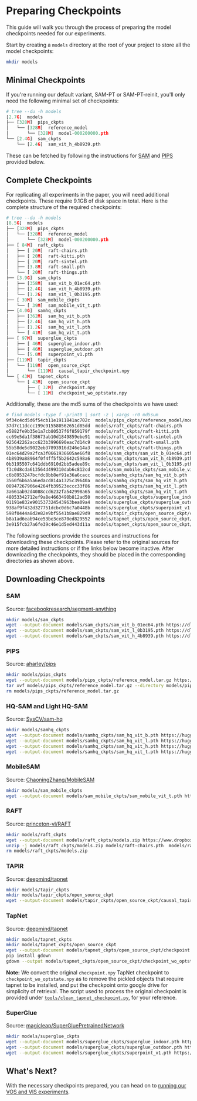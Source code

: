 # Preparing Checkpoints

This guide will walk you through the process of preparing the model checkpoints needed for our experiments.

Start by creating a `models` directory at the root of your project to store all the model checkpoints:

```bash
mkdir models
```

## Minimal Checkpoints

If you're running our default variant, SAM-PT or SAM-PT-reinit, you'll only need the following minimal set of checkpoints:

```py
# tree --du -h models
[2.7G]  models
├── [328M]  pips_ckpts
│   └── [328M]  reference_model
│       └── [328M]  model-000200000.pth
└── [2.4G]  sam_ckpts
    └── [2.4G]  sam_vit_h_4b8939.pth
```

These can be fetched by following the instructions for [SAM](#sam) and [PIPS](#pips) provided below.

## Complete Checkpoints

For replicating all experiments in the paper, you will need additional checkpoints. These require 9.1GB of disk space in total. Here is the complete structure of the required checkpoints:

```py
# tree --du -h models
[8.5G]  models
├── [328M]  pips_ckpts
│   └── [328M]  reference_model
│       └── [328M]  model-000200000.pth
├── [ 84M]  raft_ckpts
│   ├── [ 20M]  raft-chairs.pth
│   ├── [ 20M]  raft-kitti.pth
│   ├── [ 20M]  raft-sintel.pth
│   ├── [3.8M]  raft-small.pth
│   └── [ 20M]  raft-things.pth
├── [3.9G]  sam_ckpts
│   ├── [358M]  sam_vit_b_01ec64.pth
│   ├── [2.4G]  sam_vit_h_4b8939.pth
│   └── [1.2G]  sam_vit_l_0b3195.pth
├── [ 39M]  sam_mobile_ckpts
│   └── [ 39M]  sam_mobile_vit_t.pth
├── [4.0G]  samhq_ckpts
│   ├── [362M]  sam_hq_vit_b.pth
│   ├── [2.4G]  sam_hq_vit_h.pth
│   ├── [1.2G]  sam_hq_vit_l.pth
│   └── [ 41M]  sam_hq_vit_t.pth
├── [ 97M]  superglue_ckpts
│   ├── [ 46M]  superglue_indoor.pth
│   ├── [ 46M]  superglue_outdoor.pth
│   └── [5.0M]  superpoint_v1.pth
├── [119M]  tapir_ckpts
│   └── [119M]  open_source_ckpt
│       └── [119M]  causal_tapir_checkpoint.npy
└── [ 43M]  tapnet_ckpts
    └── [ 43M]  open_source_ckpt
        ├── [ 32M]  checkpoint.npy
        └── [ 11M]  checkpoint_wo_optstate.npy
```

Additionally, these are the md5 sums of the checkpoints we have used:

```bash
# find models -type f -print0 | sort -z | xargs -r0 md5sum
9f34c4cd5d6f54cb11e1911841ac702c  models/pips_ckpts/reference_model/model-000200000.pth
37d7c11dccc199c915580562651d85dd  models/raft_ckpts/raft-chairs.pth
e5882fe9b35e1a7cb80537f6f859179f  models/raft_ckpts/raft-kitti.pth
cc69e5da1f38673ab10d1849859ebe91  models/raft_ckpts/raft-sintel.pth
925642262acc623b3996690eac7d14c9  models/raft_ckpts/raft-small.pth
55b58de5d9022eb37893916d246e14a3  models/raft_ckpts/raft-things.pth
01ec64d29a2fca3f0661936605ae66f8  models/sam_ckpts/sam_vit_b_01ec64.pth
4b8939a88964f0f4ff5f5b2642c598a6  models/sam_ckpts/sam_vit_h_4b8939.pth
0b3195507c641ddb6910d2bb5adee89c  models/sam_ckpts/sam_vit_l_0b3195.pth
f3c0d8cda613564d499310dab6c812cd  models/sam_mobile_ckpts/sam_mobile_vit_t.pth
c6b8953247bcfdc8bb8ef91e36a6cacc  models/samhq_ckpts/sam_hq_vit_b.pth
3560f6b6a5a6edacd814a1325c39640a  models/samhq_ckpts/sam_hq_vit_h.pth
08947267966e4264fb39523eccc33f86  models/samhq_ckpts/sam_hq_vit_l.pth
3a661ab92d4088ccd6232fa542998a65  models/samhq_ckpts/sam_hq_vit_t.pth
48053342712ef9a8e4663490b812ad50  models/superglue_ckpts/superglue_indoor.pth
01191e832e901537324543963bea09a4  models/superglue_ckpts/superglue_outdoor.pth
938af9f432d327751dcbc0d6c7a0448b  models/superglue_ckpts/superpoint_v1.pth
598f0444a8d2e82e9bf5541b8ae829d9  models/tapir_ckpts/open_source_ckpt/causal_tapir_checkpoint.npy
b8a1ad6eab94ce53be3ce870ed829552  models/tapnet_ckpts/open_source_ckpt/checkpoint.npy
3e915fcb27a6fe39c46e1d5ed443d11a  models/tapnet_ckpts/open_source_ckpt/checkpoint_wo_optstate.npy
```

The following sections provide the sources and instructions for downloading these checkpoints. Please refer to the original sources for more detailed instructions or if the links below become inactive. After downloading the checkpoints, they should be placed in the corresponding directories as shown above.

## Downloading Checkpoints

### SAM

Source: [facebookresearch/segment-anything](https://github.com/facebookresearch/segment-anything)

```bash
mkdir models/sam_ckpts
wget --output-document models/sam_ckpts/sam_vit_b_01ec64.pth https://dl.fbaipublicfiles.com/segment_anything/sam_vit_b_01ec64.pth
wget --output-document models/sam_ckpts/sam_vit_l_0b3195.pth https://dl.fbaipublicfiles.com/segment_anything/sam_vit_l_0b3195.pth
wget --output-document models/sam_ckpts/sam_vit_h_4b8939.pth https://dl.fbaipublicfiles.com/segment_anything/sam_vit_h_4b8939.pth
```

### PIPS

Source: [aharley/pips](https://github.com/aharley/pips)

```bash
mkdir models/pips_ckpts
wget --output-document models/pips_ckpts/reference_model.tar.gz https://www.dropbox.com/s/glk6jmoa9yeervl/reference_model.tar.gz
tar xvf models/pips_ckpts/reference_model.tar.gz --directory models/pips_ckpts
rm models/pips_ckpts/reference_model.tar.gz
```

### HQ-SAM and Light HQ-SAM

Source: [SysCV/sam-hq](https://github.com/SysCV/sam-hq)

```bash
mkdir models/samhq_ckpts
wget --output-document models/samhq_ckpts/sam_hq_vit_b.pth https://huggingface.co/lkeab/hq-sam/resolve/67ab82412bc794d5ce2e9799b8b6a3c0a8cfe1d2/sam_hq_vit_b.pth
wget --output-document models/samhq_ckpts/sam_hq_vit_l.pth https://huggingface.co/lkeab/hq-sam/resolve/67ab82412bc794d5ce2e9799b8b6a3c0a8cfe1d2/sam_hq_vit_l.pth
wget --output-document models/samhq_ckpts/sam_hq_vit_h.pth https://huggingface.co/lkeab/hq-sam/resolve/67ab82412bc794d5ce2e9799b8b6a3c0a8cfe1d2/sam_hq_vit_h.pth
wget --output-document models/samhq_ckpts/sam_hq_vit_t.pth https://huggingface.co/lkeab/hq-sam/resolve/a3a77cd0a2e5e50eaa76faccf61b964732d9b35f/sam_hq_vit_tiny.pth
```

### MobileSAM

Source: [ChaoningZhang/MobileSAM](https://github.com/ChaoningZhang/MobileSAM)

```bash
mkdir models/sam_mobile_ckpts
wget --output-document models/sam_mobile_ckpts/sam_mobile_vit_t.pth https://github.com/ChaoningZhang/MobileSAM/raw/01ea8d0f5590082f0c1ceb0a3e2272593f20154b/weights/mobile_sam.pt
```

### RAFT

Source: [princeton-vl/RAFT](https://github.com/princeton-vl/RAFT)

```bash
mkdir models/raft_ckpts
wget --output-document models/raft_ckpts/models.zip https://www.dropbox.com/s/4j4z58wuv8o0mfz/models.zip
unzip -j models/raft_ckpts/models.zip models/raft-chairs.pth  models/raft-kitti.pth models/raft-sintel.pth models/raft-small.pth models/raft-things.pth -d models/raft_ckpts
rm models/raft_ckpts/models.zip
```

### TAPIR

Source: [deepmind/tapnet](https://github.com/deepmind/tapnet)

```bash
mkdir models/tapir_ckpts
mkdir models/tapir_ckpts/open_source_ckpt
wget --output-document models/tapir_ckpts/open_source_ckpt/causal_tapir_checkpoint.npy https://storage.googleapis.com/dm-tapnet/causal_tapir_checkpoint.npy
```

### TapNet

Source: [deepmind/tapnet](https://github.com/deepmind/tapnet)

```bash
mkdir models/tapnet_ckpts
mkdir models/tapnet_ckpts/open_source_ckpt
wget --output-document models/tapnet_ckpts/open_source_ckpt/checkpoint.npy https://storage.googleapis.com/dm-tapnet/checkpoint.npy
pip install gdown
gdown --output models/tapnet_ckpts/open_source_ckpt/checkpoint_wo_optstate.npy --fuzzy https://drive.google.com/file/d/1fGhoW33k87OQQHUTmFobMUjEnRixhuqg/view?usp=sharing
```

**Note:** We convert the original `checkpoint.npy` TapNet checkpoint to `checkpoint_wo_optstate.npy` as to remove the pickled objects that require tapnet to be installed, and put the checkpoint onto google drive for simplicity of retrieval. The script used to process the original checkpoint is provided under [`tools/clean_tapnet_checkpoint.py`](../scripts/clean_tapnet_checkpoint.py), for your reference.

### SuperGlue

Source: [magicleap/SuperGluePretrainedNetwork](https://github.com/magicleap/SuperGluePretrainedNetwork)

```bash
mkdir models/superglue_ckpts
wget --output-document models/superglue_ckpts/superglue_indoor.pth https://github.com/magicleap/SuperGluePretrainedNetwork/raw/ddcf11f42e7e0732a0c4607648f9448ea8d73590/models/weights/superglue_indoor.pth
wget --output-document models/superglue_ckpts/superglue_outdoor.pth https://github.com/magicleap/SuperGluePretrainedNetwork/raw/ddcf11f42e7e0732a0c4607648f9448ea8d73590/models/weights/superglue_outdoor.pth
wget --output-document models/superglue_ckpts/superpoint_v1.pth https://github.com/magicleap/SuperGluePretrainedNetwork/raw/ddcf11f42e7e0732a0c4607648f9448ea8d73590/models/weights/superpoint_v1.pth 
```

## What's Next?

With the necessary checkpoints prepared, you can head on to [running our VOS and VIS experiments](04-running-experiments.md).
